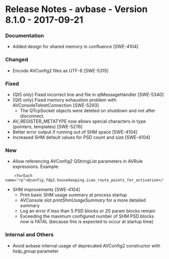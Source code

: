 Release Notes - avbase - Version 8.1.0 - 2017-09-21
===================================================

### Documentation

* Added design for shared memory in confluence [SWE-4104]

### Changed

* Encode AVConfig2 files as UTF-8 [SWE-5315]

### Fixed

* (Qt5 only) Fixed incorrect line and file in qtMessageHandler [SWE-5340]
* (Qt5 only) Fixed memory exhaustion problem with AVConsoleTelnetConnection [SWE-5293]
  * The QTcpSocket objects were deleted on shutdown and not after disconnect.
* AV_REGISTER_METATYPE now allows special characters in type (pointers, templates) [SWE-5276]
* Better error output if running out of SHM space [SWE-4104]
* Increased SHM default values for PSD count and size [SWE-4104]

### New

* Allow referencing AVConfig2 QStringList parameters in AVRule <forEach> expressions. Example:
```
    <forEach name="rp">@config.fdp2.housekeeping.icao_route_points_for_activation</forEach>
```

* SHM improvements [SWE-4104]
  * Print basic SHM usage summary at process startup
  * AVConsole slot *printShmUsageSummary* for a more detailed summary
  * Log an error if less than 5 PSD blocks or 20 param blocks remain
  * Exceeding the maximum configured number of SHM PSD blocks now is FATAL (because this is expected to occur at startup time)

### Internal and Others

* Avoid avbase internal usage of deprecated AVConfig2 constructor with *help_group* parameter
